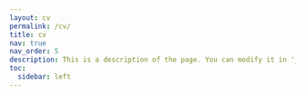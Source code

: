 ```yaml
---
layout: cv
permalink: /cv/
title: cv
nav: true
nav_order: 5
description: This is a description of the page. You can modify it in '_pages/cv.md'. You can also change or remove the top pdf download button.
toc:
  sidebar: left
---
```


<object data="../assets/pdf/to/CV.pdf" width="1000" height="1000" type='application/pdf'></object>
